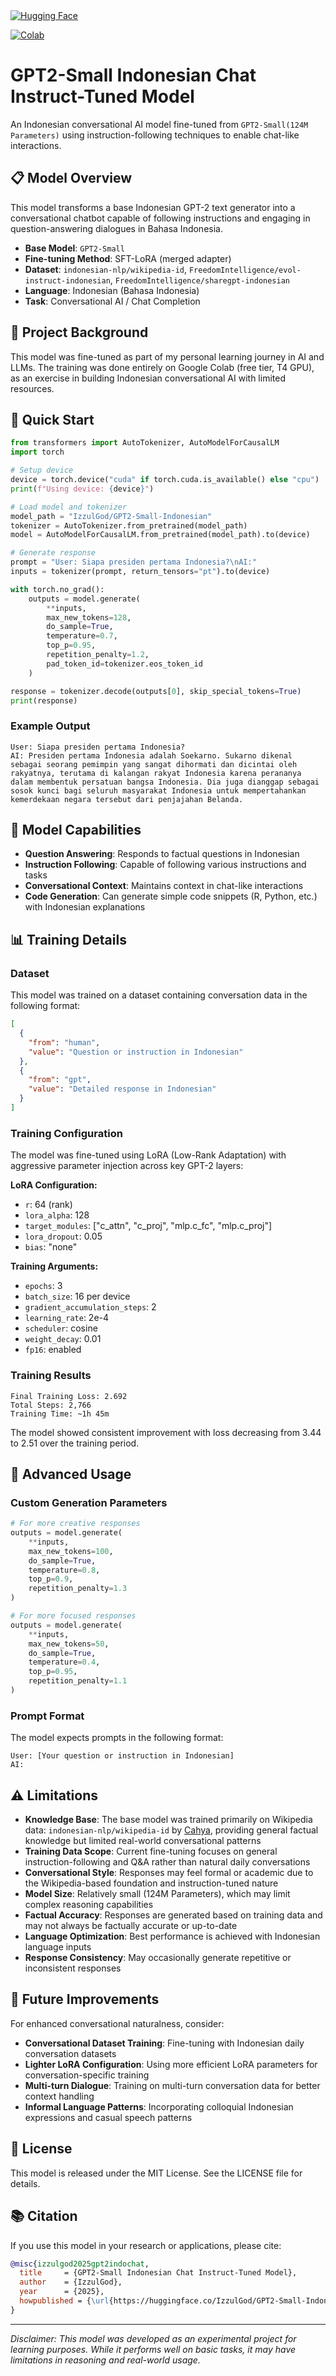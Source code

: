 <a href="https://huggingface.co/IzzulGod/GPT2-Small-Indonesian">
  <img src="https://img.shields.io/badge/🤗%20Hugging%20Face-GPT2--Small--Indo-yellow" alt="Hugging Face">
</a>

[![Colab](https://img.shields.io/badge/Colab-T4%20GPU%20(Free)-orange?logo=googlecolab)](https://colab.research.google.com/)

# GPT2-Small Indonesian Chat Instruct-Tuned Model

An Indonesian conversational AI model fine-tuned from `GPT2-Small(124M Parameters)` using instruction-following techniques to enable chat-like interactions.

## 📋 Model Overview

This model transforms a base Indonesian GPT-2 text generator into a conversational chatbot capable of following instructions and engaging in question-answering dialogues in Bahasa Indonesia.

- **Base Model**: `GPT2-Small`
- **Fine-tuning Method**: SFT-LoRA (merged adapter)
- **Dataset**: `indonesian-nlp/wikipedia-id`, `FreedomIntelligence/evol-instruct-indonesian`, `FreedomIntelligence/sharegpt-indonesian`
- **Language**: Indonesian (Bahasa Indonesia)
- **Task**: Conversational AI / Chat Completion

## 🧪 Project Background

This model was fine-tuned as part of my personal learning journey in AI and LLMs. The training was done entirely on Google Colab (free tier, T4 GPU), as an exercise in building Indonesian conversational AI with limited resources.

## 🚀 Quick Start

```python
from transformers import AutoTokenizer, AutoModelForCausalLM
import torch

# Setup device
device = torch.device("cuda" if torch.cuda.is_available() else "cpu")
print(f"Using device: {device}")

# Load model and tokenizer
model_path = "IzzulGod/GPT2-Small-Indonesian"
tokenizer = AutoTokenizer.from_pretrained(model_path)
model = AutoModelForCausalLM.from_pretrained(model_path).to(device)

# Generate response
prompt = "User: Siapa presiden pertama Indonesia?\nAI:"
inputs = tokenizer(prompt, return_tensors="pt").to(device)

with torch.no_grad():
    outputs = model.generate(
        **inputs,
        max_new_tokens=128,
        do_sample=True,
        temperature=0.7,
        top_p=0.95,
        repetition_penalty=1.2,
        pad_token_id=tokenizer.eos_token_id
    )

response = tokenizer.decode(outputs[0], skip_special_tokens=True)
print(response)
```

### Example Output

```
User: Siapa presiden pertama Indonesia?
AI: Presiden pertama Indonesia adalah Soekarno. Sukarno dikenal sebagai seorang pemimpin yang sangat dihormati dan dicintai oleh rakyatnya, terutama di kalangan rakyat Indonesia karena perananya dalam membentuk persatuan bangsa Indonesia. Dia juga dianggap sebagai sosok kunci bagi seluruh masyarakat Indonesia untuk mempertahankan kemerdekaan negara tersebut dari penjajahan Belanda.
```

## 🎯 Model Capabilities

- **Question Answering**: Responds to factual questions in Indonesian
- **Instruction Following**: Capable of following various instructions and tasks
- **Conversational Context**: Maintains context in chat-like interactions
- **Code Generation**: Can generate simple code snippets (R, Python, etc.) with Indonesian explanations

## 📊 Training Details

### Dataset

This model was trained on a dataset containing conversation data in the following format:

```json
[
  {
    "from": "human",
    "value": "Question or instruction in Indonesian"
  },
  {
    "from": "gpt", 
    "value": "Detailed response in Indonesian"
  }
]
```

### Training Configuration

The model was fine-tuned using LoRA (Low-Rank Adaptation) with aggressive parameter injection across key GPT-2 layers:

**LoRA Configuration:**
- `r`: 64 (rank)
- `lora_alpha`: 128
- `target_modules`: ["c_attn", "c_proj", "mlp.c_fc", "mlp.c_proj"]
- `lora_dropout`: 0.05
- `bias`: "none"

**Training Arguments:**
- `epochs`: 3
- `batch_size`: 16 per device
- `gradient_accumulation_steps`: 2
- `learning_rate`: 2e-4
- `scheduler`: cosine
- `weight_decay`: 0.01
- `fp16`: enabled

### Training Results

```
Final Training Loss: 2.692
Total Steps: 2,766
Training Time: ~1h 45m
```

The model showed consistent improvement with loss decreasing from 3.44 to 2.51 over the training period.

## 🔧 Advanced Usage

### Custom Generation Parameters

```python
# For more creative responses
outputs = model.generate(
    **inputs,
    max_new_tokens=100,
    do_sample=True,
    temperature=0.8,
    top_p=0.9,
    repetition_penalty=1.3
)

# For more focused responses  
outputs = model.generate(
    **inputs,
    max_new_tokens=50,
    do_sample=True,
    temperature=0.4,
    top_p=0.95,
    repetition_penalty=1.1
)
```

### Prompt Format

The model expects prompts in the following format:
```
User: [Your question or instruction in Indonesian]
AI:
```

## ⚠️ Limitations

- **Knowledge Base**: The base model was trained primarily on Wikipedia data: `indonesian-nlp/wikipedia-id` by [Cahya](https://huggingface.co/cahya), providing general factual knowledge but limited real-world conversational patterns
- **Training Data Scope**: Current fine-tuning focuses on general instruction-following and Q&A rather than natural daily conversations
- **Conversational Style**: Responses may feel formal or academic due to the Wikipedia-based foundation and instruction-tuned nature
- **Model Size**: Relatively small (124M Parameters), which may limit complex reasoning capabilities
- **Factual Accuracy**: Responses are generated based on training data and may not always be factually accurate or up-to-date
- **Language Optimization**: Best performance is achieved with Indonesian language inputs
- **Response Consistency**: May occasionally generate repetitive or inconsistent responses

## 🚀 Future Improvements

For enhanced conversational naturalness, consider:
- **Conversational Dataset Training**: Fine-tuning with Indonesian daily conversation datasets
- **Lighter LoRA Configuration**: Using more efficient LoRA parameters for conversation-specific training
- **Multi-turn Dialogue**: Training on multi-turn conversation data for better context handling
- **Informal Language Patterns**: Incorporating colloquial Indonesian expressions and casual speech patterns

## 📝 License

This model is released under the MIT License. See the LICENSE file for details.

## 📚 Citation

If you use this model in your research or applications, please cite:

```bibtex
@misc{izzulgod2025gpt2indochat,
  title     = {GPT2-Small Indonesian Chat Instruct-Tuned Model},
  author    = {IzzulGod},
  year      = {2025},
  howpublished = {\url{https://huggingface.co/IzzulGod/GPT2-Small-Indonesian}},
}
```
---

*Disclaimer: This model was developed as an experimental project for learning purposes. While it performs well on basic tasks, it may have limitations in reasoning and real-world usage.*
